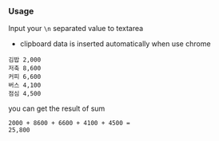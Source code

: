 ### Usage
Input your `\n` separated value to textarea
- clipboard data is inserted automatically when use chrome
```
김밥 2,000
저축 8,600
커피 6,600
버스 4,100
점심 4,500
```

you can get the result of sum

```
2000 + 8600 + 6600 + 4100 + 4500 =
25,800
```
